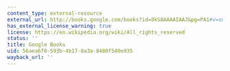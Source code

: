 ```yaml
---
content_type: external-resource
external_url: http://books.google.com/books?id=8kS8AAAAIAAJ&pg=PA1#v=onepage
has_external_license_warning: true
license: https://en.wikipedia.org/wiki/All_rights_reserved
status: ''
title: Google Books
uid: 56aea6f0-593b-4b17-8a3a-8480f540e935
wayback_url: ''
---
```


